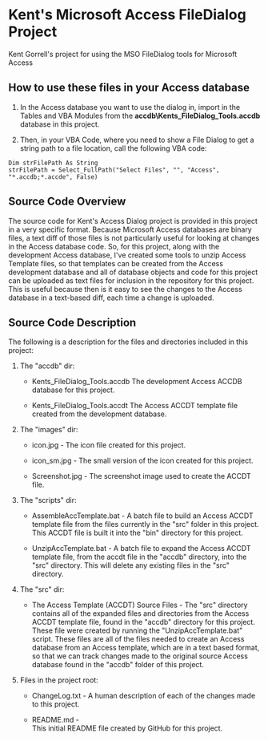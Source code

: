 # Kent's Microsoft Access FileDialog Project
Kent Gorrell's project for using the MSO FileDialog tools for Microsoft Access 


## How to use these files in your Access database

1. In the Access database you want to use the dialog in, import in the Tables 
   and VBA Modules from the **accdb\Kents_FileDialog_Tools.accdb** database in 
   this project.

2. Then, in your VBA Code, where you need to show a File Dialog to get a string
   path to a file location, call the following VBA code: 

```
Dim strFilePath As String
strFilePath = Select_FullPath("Select Files", "", "Access", "*.accdb;*.accde", False)
```


## Source Code Overview
The source code for Kent's Access Dialog project is provided in this project 
in a very specific format.  Because Microsoft Access databases are binary files, 
a text diff of those files is not particularly useful for looking at changes in 
the Access database code.  So, for this project, along with the development 
Access database, I've created some tools to unzip Access Template files, so that
templates can be created from the Access development database and all of database 
objects and code for this project can be uploaded as text files for inclusion in 
the repository for this project.  This is useful because then is it easy to see 
the changes to the Access database in a text-based diff, each time a change is 
uploaded.


## Source Code Description
The following is a description for the files and directories included in this
project:


1. The "accdb" dir:

   * Kents_FileDialog_Tools.accdb 
     The development Access ACCDB database for this project.

   * Kents_FileDialog_Tools.accdt
     The Access ACCDT template file created from the development database. 

      
2. The "images" dir: 

   * icon.jpg -
     The icon file created for this project.

   * icon_sm.jpg -
     The small version of the icon created for this project.

   * Screenshot.jpg -
     The screenshot image used to create the ACCDT file.


3. The "scripts" dir: 

   * AssembleAccTemplate.bat -
     A batch file to build an Access ACCDT template file from the files
     currently in the "src" folder in this project.  This ACCDT file is 
     built it into the "bin" directory for this project.

   * UnzipAccTemplate.bat -
     A batch file to expand the Access ACCDT template file, from the accdt
     file in the "accdb" directory, into the "src" directory. This will 
     delete any existing files in the "src" directory.


4. The "src" dir:

   * The Access Template (ACCDT) Source Files - 
     The "src" directory contains all of the expanded files and directories 
     from the Access ACCDT template file, found in the "accdb" directory for 
     this project.  These file were created by running the 
     "UnzipAccTemplate.bat" script.  These files are all of the files needed
     to create an Access database from an Access template, which are in a text
     based format, so that we can track changes made to the original source 
     Access database found in the "accdb" folder of this project.


5. Files in the project root:

   * ChangeLog.txt - 
     A human description of each of the changes made to this project.  

   * README.md -    
     This initial README file created by GitHub for this project.

